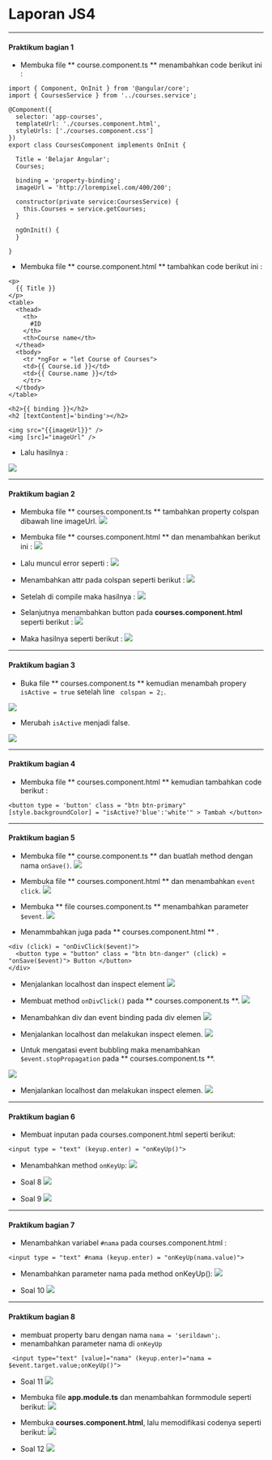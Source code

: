 # Laporan JS4
---
#### Praktikum bagian 1
- Membuka file ** course.component.ts ** menambahkan code berikut ini :

```
import { Component, OnInit } from '@angular/core';
import { CoursesService } from '../courses.service';

@Component({
  selector: 'app-courses',
  templateUrl: './courses.component.html',
  styleUrls: ['./courses.component.css']
})
export class CoursesComponent implements OnInit {

  Title = 'Belajar Angular';
  Courses;

  binding = 'property-binding';
  imageUrl = 'http://lorempixel.com/400/200';

  constructor(private service:CoursesService) { 
    this.Courses = service.getCourses;
  }

  ngOnInit() {
  }

}

```

- Membuka file ** course.component.html ** tambahkan code berikut ini :
```
<p>
  {{ Title }}
</p>
<table>
  <thead>
    <th>
      #ID
    </th>
    <th>Course name</th>
  </thead>
  <tbody>
    <tr *ngFor = "let Course of Courses">
    <td>{{ Course.id }}</td>
    <td>{{ Course.name }}</td>
    </tr>
  </tbody>
</table>

<h2>{{ binding }}</h2>
<h2 [textContent]='binding'></h2>

<img src="{{imageUrl}}" />
<img [src]="imageUrl" />

```

- Lalu hasilnya :

![](image/chapter1/j4soal1.png)

---
#### Praktikum bagian 2
- Membuka file ** courses.component.ts ** tambahkan property colspan dibawah line imageUrl.
![](image/chapter1/p2.1.png)

- Membuka file ** courses.component.html ** dan menambahkan berikut ini :
![](image/chapter1/p2.2.png)

- Lalu muncul error seperti :
![](image/chapter1/error.png)

- Menambahkan attr pada colspan seperti berikut :
![](image/chapter1/p2.4.png)

- Setelah di compile maka hasilnya : 
![](image/chapter1/j4soal2.png)

- Selanjutnya menambahkan button pada **courses.component.html** seperti berikut :
![](image/chapter1/p2.6.png)

- Maka hasilnya seperti berikut :
![](image/chapter1/j4soal3.png)

---
#### Praktikum bagian 3
- Buka file ** courses.component.ts ** kemudian menambah propery ` isActive = true ` setelah line ` colspan = 2;`.

 ![](image/chapter1/p3.1.png)

- Merubah ` isActive ` menjadi false.

 ![](image/chapter1/p3.3.png)

---
#### Praktikum bagian 4
- Membuka file ** courses.component.html ** kemudian tambahkan code berikut :

```
<button type = 'button' class = "btn btn-primary" [style.backgroundColor] = "isActive?'blue':'white'" > Tambah </button>

```

---
#### Praktikum bagian 5
- Membuka file ** course.component.ts ** dan buatlah method dengan nama ` onSave() `.
 ![](image/chapter1/p5.1.png)

- Membuka file ** courses.component.html ** dan menambahkan ` event click `.
 ![](image/chapter1/p5.2.png)

- Membuka ** file courses.component.ts **  menambahkan parameter ` $event `.
 ![](image/chapter1/p5.4.png)

- Menammbahkan juga pada ** courses.component.html ** .
```
<div (click) = "onDivClick($event)">
  <button type = "button" class = "btn btn-danger" (click) = "onSave($event)"> Button </button>
</div>
```

- Menjalankan localhost dan inspect element
 ![](image/chapter1/j4soal5.png)

- Membuat method ` onDivClick() ` pada ** courses.component.ts **.
 ![](image/chapter1/p5.7.png)

- Menambahkan div dan event binding pada div elemen
 ![](image/chapter1/p5.8.png)

- Menjalankan localhost dan melakukan inspect elemen.
 ![](image/chapter1/j4soal6.png)

- Untuk mengatasi event bubbling maka menambahkan ` $event.stopPropagation ` pada ** courses.component.ts **.

 ![](image/chapter1/p5.10.png)

- Menjalankan localhost dan melakukan inspect elemen. 
  ![](image/chapter1/j4soal7.png) 
  
---
#### Praktikum bagian 6

- Membuat inputan pada courses.component.html seperti berikut:
```
<input type = "text" (keyup.enter) = "onKeyUp()">

```
- Menambahkan method `onKeyUp`:
 ![](image/chapter1/p6.png)


- Soal 8
 ![](image/chapter1/j4soal8.png) 

- Soal 9
 ![](image/chapter1/j4soal9.png) 

---
#### Praktikum bagian 7
- Menambahkan variabel `#nama` pada courses.component.html :
```
<input type = "text" #nama (keyup.enter) = "onKeyUp(nama.value)">

```

- Menambahkan parameter nama pada method onKeyUp():
![](image/chapter1/p7.png) 


- Soal 10 
 ![](image/chapter1/j4soal10.png) 

---
#### Praktikum bagian 8
- membuat property baru dengan nama ` nama = 'serildawn'; `.
- menambahkan parameter nama di `onKeyUp` 
```
 <input type="text" [value]="nama" (keyup.enter)="nama = $event.target.value;onKeyUp()"> 

```
- Soal 11
  ![](image/chapter1/j4soal11.png)

- Membuka file **app.module.ts** dan menambahkan formmodule seperti berikut:
 ![](image/chapter1/p8.png)

- Membuka **courses.component.html**, lalu memodifikasi codenya seperti berikut:
 ![](image/chapter1/p8a.png)

- Soal 12
 ![](image/chapter1/j4soal12.png)
